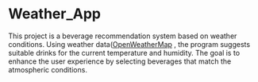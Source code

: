 # Weather_App
This project is a beverage recommendation system based on weather conditions. Using weather data([OpenWeatherMap](https://openweathermap.org)
, the program suggests suitable drinks for the current temperature and humidity. The goal is to enhance the user experience by selecting beverages that match the atmospheric conditions.
